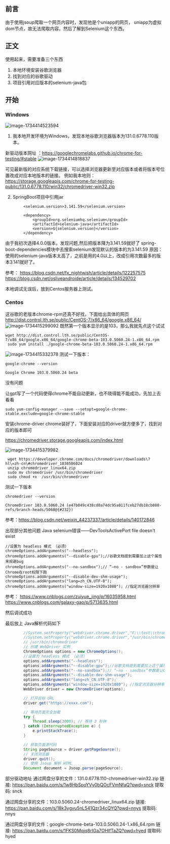 ## 前言

由于使用jsoup爬取一个网页内容时，发现他是个uniapp的网页， uniapp为虚拟dom节点，故无法爬取内容。然后了解到Selenium这个东西。

## 正文
使用起来，需要准备三个东西
1. 本地环境安装谷歌浏览器
2. 找到对应的谷歌驱动
3.  项目引用对应版本的selenium-java包


## 开始
### Windows
![image-1734414523594](https://file.losey.top/blog/image-1734414523594.png)

1. 我本地开发环境为Windows，发现本地谷歌浏览器版本为131.0.6778.110版本。

新驱动版本网址 ：https://googlechromelabs.github.io/chrome-for-testing/#stable
![image-1734414818837](https://file.losey.top/blog/image-1734414818837.png)

可见最新版的对应系统下载链接，可以选择浏览器更新至对应版本或者将版本号位置改成对应本地版本的链接。
例如我本地则：
https://storage.googleapis.com/chrome-for-testing-public/131.0.6778.110/win32/chromedriver-win32.zip

2.  SpringBoot项目中引用jar
```
        <selenium.version>3.141.59</selenium.version>
        
        <dependency>
            <groupId>org.seleniumhq.selenium</groupId>
            <artifactId>selenium-java</artifactId>
            <version>${selenium.version}</version>
        </dependency>
```
由于我初次选择4.0.0版本，发现问题,然后把版本降为3.141.59就好了
spring-boot-dependencies模块中去搜索selenium发现默认的版本的为3.141.59
原因：使用的selenium-java版本太高了，之前是用的4.0以上，改成引用次数最多的版本3.141就好了。

参考：
https://blog.csdn.net/fx_nightwish/article/details/122257575
https://blog.csdn.net/osliveandroide/article/details/134529702

本地调试无误后，放到Centos服务器上测试。

### Centos
这谷歌的老版本chrome-rpm还真不好找，下面给出具体的网页
http://dist.control.lth.se/public/CentOS-7/x86_64/google.x86_64/
![image-1734415299092](https://file.losey.top/blog/image-1734415299092.png)
既然第一个版本显示的是103，那么我就先点这个试试
```shell
wget http://dist.control.lth.se/public/CentOS-7/x86_64/google.x86_64/google-chrome-beta-103.0.5060.24-1.x86_64.rpm
 sudo yum install ./google-chrome-beta-103.0.5060.24-1.x86_64.rpm 

```
![image-1734415332378](https://file.losey.top/blog/image-1734415332378.png)
测试一下版本：
```shell
google-chrome --version 

Google Chrome 103.0.5060.24 beta

```

没有问题

让gpt写了一个代码使得chrome不能自动更新，也不晓得能不能成功，先加上去看看

```shell
sudo yum-config-manager --save --setopt=google-chrome-stable.exclude=google-chrome-stable 

```

安装chrome-driver
chrome装好了，下面安装对应的driver就方便多了，找到对应的版本即可

https://chromedriver.storage.googleapis.com/index.html


![image-1734415379982](https://file.losey.top/blog/image-1734415379982.png)

```shell
 wget https://developer.chrome.com/docs/chromedriver/downloads\?hl\=zh-cn\#chromedriver_1030506024
 unzip chromedriver_linux64.zip  
 sudo mv chromedriver /usr/bin/chromedriver
 sudo chmod +x  /usr/bin/chromedriver 

```
测试一下版本

```shell
chromedriver --version 

ChromeDriver 103.0.5060.24 (e47b049c438cd0a74dc95a011fceb27db18cb080-refs/branch-heads/5060@{#232})

```


参考：https://blog.csdn.net/weixin_44237337/article/details/140172846

出现部分其他问题
Java selenium错误——DevToolsActivePort file doesn't exist
```
//设置为 headless 模式 （必须）
chromeOptions.addArguments("--headless");
chromeOptions.addArguments("--disable-gpu");//谷歌文档提到需要加上这个属性来规避bug
chromeOptions.addArguments("--no-sandbox");// “–no - sandbox”参数是让Chrome在root权限下跑
chromeOptions.addArguments("--disable-dev-shm-usage");
chromeOptions.addArguments("lang=zh_CN.UTF-8");
chromeOptions.addArguments("window-size=1920x1080"); //指定浏览器分辨率
```
参考： https://www.cnblogs.com/zuiyue_jing/p/16035958.html
https://www.cnblogs.com/galaxy-gao/p/5713635.html

然后调试成功





最后放上 Java解析代码如下
```java
        //System.setProperty("webdriver.chrome.driver","F:\\test\\chromedriver-win32\\chromedriver.exe");
        //System.setProperty("webdriver.chrome.driver","/usr/bin/chromedriver");
        // /usr/bin/chromedriver
        // 创建 WebDriver 实例
        ChromeOptions options = new ChromeOptions();
        //设置为 headless 模式 （必须）
        options.addArguments("--headless");
        options.addArguments("--disable-gpu");//谷歌文档提到需要加上这个属性来规避bug
        options.addArguments("--no-sandbox");// “–no - sandbox”参数是让Chrome在root权限下跑
        options.addArguments("--disable-dev-shm-usage");
        options.addArguments("lang=zh_CN.UTF-8");
        options.addArguments("window-size=1920x1080"); //指定浏览器分辨率
        WebDriver driver = new ChromeDriver(options);

        // 打开目标 URL
        driver.get("https://xxxx.com");

        // 等待页面完全加载
        try {
            Thread.sleep(3000); // 等待 3 秒钟
        } catch (InterruptedException e) {
            e.printStackTrace();
        }

        // 获取页面源代码
        String pageSource = driver.getPageSource();
        // 关闭浏览器
        driver.quit();
        // 使用 Jsoup 解析 HTML
        Document document = Jsoup.parse(pageSource);
```


部分驱动地址
通过网盘分享的文件：131.0.6778.110-chromedriver-win32.zip
链接: https://pan.baidu.com/s/1w8HbSpoYVy0bQOcFVmNfaQ?pwd=snck 提取码: snck

通过网盘分享的文件：103.0.5060.24-chromedriver_linux64.zip
链接: https://pan.baidu.com/s/18k3ygvu5nL541Qzr34cQYQ?pwd=nnys 提取码: nnys

通过网盘分享的文件：google-chrome-beta-103.0.5060.24-1.x86_64.rpm
链接: https://pan.baidu.com/s/1FKS0Mqjq8rIGa7OHlfTaZQ?pwd=hyed 提取码: hyed






